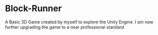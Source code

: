 # Block-Runner
A Basic 3D Game created by myself to explore the Unity Engine. I am now further upgrading the game to a near professional standard
